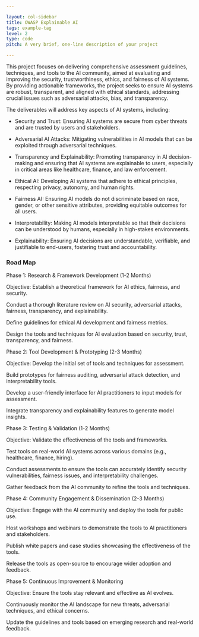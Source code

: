 ```yaml
---

layout: col-sidebar
title: OWASP Explainable AI
tags: example-tag
level: 2
type: code
pitch: A very brief, one-line description of your project

---
```


This project focuses on delivering comprehensive assessment guidelines, techniques, and tools to the AI community, aimed at evaluating and improving the security, trustworthiness, ethics, and fairness of AI systems. By providing actionable frameworks, the project seeks to ensure AI systems are robust, transparent, and aligned with ethical standards, addressing crucial issues such as adversarial attacks, bias, and transparency.

The deliverables will address key aspects of AI systems, including:

* Security and Trust: Ensuring AI systems are secure from cyber threats and are trusted by users and stakeholders.

* Adversarial AI Attacks: Mitigating vulnerabilities in AI models that can be exploited through adversarial techniques.

* Transparency and Explainability: Promoting transparency in AI decision-making and ensuring that AI systems are explainable to users, especially in critical areas like healthcare, finance, and law enforcement.

* Ethical AI: Developing AI systems that adhere to ethical principles, respecting privacy, autonomy, and human rights.

* Fairness AI: Ensuring AI models do not discriminate based on race, gender, or other sensitive attributes, providing equitable outcomes for all users.

* Interpretability: Making AI models interpretable so that their decisions can be understood by humans, especially in high-stakes environments.

* Explainability: Ensuring AI decisions are understandable, verifiable, and justifiable to end-users, fostering trust and accountability.

### Road Map
Phase 1: Research & Framework Development (1-2 Months)

Objective: Establish a theoretical framework for AI ethics, fairness, and security.

Conduct a thorough literature review on AI security, adversarial attacks, fairness, transparency, and explainability.

Define guidelines for ethical AI development and fairness metrics.

Design the tools and techniques for AI evaluation based on security, trust, transparency, and fairness.

Phase 2: Tool Development & Prototyping (2-3 Months)

Objective: Develop the initial set of tools and techniques for assessment.

Build prototypes for fairness auditing, adversarial attack detection, and interpretability tools.

Develop a user-friendly interface for AI practitioners to input models for assessment.

Integrate transparency and explainability features to generate model insights.

Phase 3: Testing & Validation (1-2 Months)

Objective: Validate the effectiveness of the tools and frameworks.

Test tools on real-world AI systems across various domains (e.g., healthcare, finance, hiring).

Conduct assessments to ensure the tools can accurately identify security vulnerabilities, fairness issues, and interpretability challenges.

Gather feedback from the AI community to refine the tools and techniques.

Phase 4: Community Engagement & Dissemination (2-3 Months)

Objective: Engage with the AI community and deploy the tools for public use.

Host workshops and webinars to demonstrate the tools to AI practitioners and stakeholders.

Publish white papers and case studies showcasing the effectiveness of the tools.

Release the tools as open-source to encourage wider adoption and feedback.

Phase 5: Continuous Improvement & Monitoring 

Objective: Ensure the tools stay relevant and effective as AI evolves.

Continuously monitor the AI landscape for new threats, adversarial techniques, and ethical concerns.

Update the guidelines and tools based on emerging research and real-world feedback.
